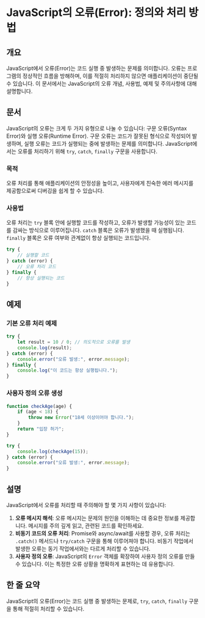 <!--
Meta Description: # JavaScript의 오류(Error): 정의와 처리 방법 ## 개요 JavaScript에서 오류(Error)는 코드 실행 중 발생하는 문제를 의미합니다. 오류는 프로그램의 정상적인 흐름을 방해하며, 이를 적절히 처리하지 않으면 애플리케이션이 중단될 수 있습니다. ...
Meta Keywords: error, catch, 있습니다, try, javascript의
-->

# JavaScript의 오류(Error): 정의와 처리 방법

## 개요
JavaScript에서 오류(Error)는 코드 실행 중 발생하는 문제를 의미합니다. 오류는 프로그램의 정상적인 흐름을 방해하며, 이를 적절히 처리하지 않으면 애플리케이션이 중단될 수 있습니다. 이 문서에서는 JavaScript의 오류 개념, 사용법, 예제 및 주의사항에 대해 설명합니다.

## 문서
JavaScript의 오류는 크게 두 가지 유형으로 나눌 수 있습니다: 구문 오류(Syntax Error)와 실행 오류(Runtime Error). 구문 오류는 코드가 잘못된 형식으로 작성되어 발생하며, 실행 오류는 코드가 실행되는 중에 발생하는 문제를 의미합니다. JavaScript에서는 오류를 처리하기 위해 `try`, `catch`, `finally` 구문을 사용합니다.

### 목적
오류 처리를 통해 애플리케이션의 안정성을 높이고, 사용자에게 친숙한 에러 메시지를 제공함으로써 디버깅을 쉽게 할 수 있습니다.

### 사용법
오류 처리는 `try` 블록 안에 실행할 코드를 작성하고, 오류가 발생할 가능성이 있는 코드를 감싸는 방식으로 이루어집니다. `catch` 블록은 오류가 발생했을 때 실행됩니다. `finally` 블록은 오류 여부와 관계없이 항상 실행되는 코드입니다.

```javascript
try {
    // 실행할 코드
} catch (error) {
    // 오류 처리 코드
} finally {
    // 항상 실행되는 코드
}
```

## 예제
### 기본 오류 처리 예제
```javascript
try {
    let result = 10 / 0; // 의도적으로 오류를 발생
    console.log(result);
} catch (error) {
    console.error("오류 발생:", error.message);
} finally {
    console.log("이 코드는 항상 실행됩니다.");
}
```

### 사용자 정의 오류 생성
```javascript
function checkAge(age) {
    if (age < 18) {
        throw new Error("18세 이상이어야 합니다.");
    }
    return "입장 허가";
}

try {
    console.log(checkAge(15));
} catch (error) {
    console.error("오류 발생:", error.message);
}
```

## 설명
JavaScript에서 오류를 처리할 때 주의해야 할 몇 가지 사항이 있습니다:

1. **오류 메시지 해석**: 오류 메시지는 문제의 원인을 이해하는 데 중요한 정보를 제공합니다. 메시지를 주의 깊게 읽고, 관련된 코드를 확인하세요.
2. **비동기 코드의 오류 처리**: Promise와 async/await를 사용할 경우, 오류 처리는 `.catch()` 메서드나 `try/catch` 구문을 통해 이루어져야 합니다. 비동기 작업에서 발생한 오류는 동기 작업에서와는 다르게 처리할 수 있습니다.
3. **사용자 정의 오류**: JavaScript의 `Error` 객체를 확장하여 사용자 정의 오류를 만들 수 있습니다. 이는 특정한 오류 상황을 명확하게 표현하는 데 유용합니다.

## 한 줄 요약
JavaScript의 오류(Error)는 코드 실행 중 발생하는 문제로, `try`, `catch`, `finally` 구문을 통해 적절히 처리할 수 있습니다.